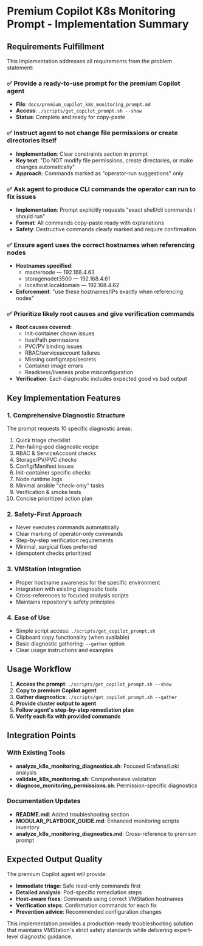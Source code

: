 # Premium Copilot K8s Monitoring Prompt - Implementation Summary

## Requirements Fulfillment

This implementation addresses all requirements from the problem statement:

### ✅ Provide a ready-to-use prompt for the premium Copilot agent
- **File**: `docs/premium_copilot_k8s_monitoring_prompt.md`
- **Access**: `./scripts/get_copilot_prompt.sh --show`
- **Status**: Complete and ready for copy-paste

### ✅ Instruct agent to not change file permissions or create directories itself
- **Implementation**: Clear constraints section in prompt
- **Key text**: "Do NOT modify file permissions, create directories, or make changes automatically"
- **Approach**: Commands marked as "operator-run suggestions" only

### ✅ Ask agent to produce CLI commands the operator can run to fix issues
- **Implementation**: Prompt explicitly requests "exact shell/cli commands I should run"
- **Format**: All commands copy-paste ready with explanations
- **Safety**: Destructive commands clearly marked and require confirmation

### ✅ Ensure agent uses the correct hostnames when referencing nodes
- **Hostnames specified**: 
  - masternode — 192.168.4.63
  - storagenodet3500 — 192.168.4.61
  - localhost.localdomain — 192.168.4.62
- **Enforcement**: "use these hostnames/IPs exactly when referencing nodes"

### ✅ Prioritize likely root causes and give verification commands
- **Root causes covered**:
  - Init-container chown issues
  - hostPath permissions  
  - PVC/PV binding issues
  - RBAC/serviceaccount failures
  - Missing configmaps/secrets
  - Container image errors
  - Readiness/liveness probe misconfiguration
- **Verification**: Each diagnostic includes expected good vs bad output

## Key Implementation Features

### 1. Comprehensive Diagnostic Structure
The prompt requests 10 specific diagnostic areas:
1. Quick triage checklist
2. Per-failing-pod diagnostic recipe
3. RBAC & ServiceAccount checks
4. Storage/PV/PVC checks
5. Config/Manifest issues
6. Init-container specific checks
7. Node runtime logs
8. Minimal ansible "check-only" tasks
9. Verification & smoke tests
10. Concise prioritized action plan

### 2. Safety-First Approach
- Never executes commands automatically
- Clear marking of operator-only commands
- Step-by-step verification requirements
- Minimal, surgical fixes preferred
- Idempotent checks prioritized

### 3. VMStation Integration
- Proper hostname awareness for the specific environment
- Integration with existing diagnostic tools
- Cross-references to focused analysis scripts
- Maintains repository's safety principles

### 4. Ease of Use
- Simple script access: `./scripts/get_copilot_prompt.sh`
- Clipboard copy functionality (when available)
- Basic diagnostic gathering: `--gather` option
- Clear usage instructions and examples

## Usage Workflow

1. **Access the prompt**: `./scripts/get_copilot_prompt.sh --show`
2. **Copy to premium Copilot agent**
3. **Gather diagnostics**: `./scripts/get_copilot_prompt.sh --gather`
4. **Provide cluster output to agent**
5. **Follow agent's step-by-step remediation plan**
6. **Verify each fix with provided commands**

## Integration Points

### With Existing Tools
- **analyze_k8s_monitoring_diagnostics.sh**: Focused Grafana/Loki analysis
- **validate_k8s_monitoring.sh**: Comprehensive validation
- **diagnose_monitoring_permissions.sh**: Permission-specific diagnostics

### Documentation Updates
- **README.md**: Added troubleshooting section
- **MODULAR_PLAYBOOK_GUIDE.md**: Enhanced monitoring scripts inventory
- **analyze_k8s_monitoring_diagnostics.md**: Cross-reference to premium prompt

## Expected Output Quality

The premium Copilot agent will provide:
- **Immediate triage**: Safe read-only commands first
- **Detailed analysis**: Pod-specific remediation steps
- **Host-aware fixes**: Commands using correct VMStation hostnames
- **Verification steps**: Confirmation commands for each fix
- **Prevention advice**: Recommended configuration changes

This implementation provides a production-ready troubleshooting solution that maintains VMStation's strict safety standards while delivering expert-level diagnostic guidance.
